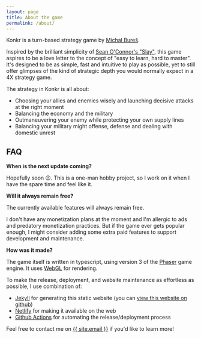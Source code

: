 ```yaml
---
layout: page
title: About the game
permalink: /about/
---
```


Konkr is a turn-based strategy game by <a href='mailto:dev@konkr.io' target='_blank'>Michal Bureš</a>.

Inspired by the brilliant simplicity of <a href='https://www.windowsgames.co.uk/slay.html' target='_blank'>Sean O'Connor's "Slay"</a>,
this game aspires to be a love letter to the concept of "easy to learn, hard to master". It's designed to be as simple, fast and intuitive to play
 as possible, yet to still offer glimpses of the kind of strategic depth you would normally expect in a 4X strategy game.

The strategy in Konkr is all about:

* Choosing your allies and enemies wisely and launching decisive attacks at the right moment
* Balancing the economy and the military
* Outmaneuvering your enemy while protecting your own supply lines
* Balancing your military might offense, defense and dealing with domestic unrest


## FAQ

**When is the next update coming?** 
 
Hopefully soon 😉. This is a one-man hobby project, so I work on it when I have the spare time and feel like it.

**Will it always remain free?**

The currently available features will always remain free.

I don't have any monetization plans at the moment and I'm allergic to ads and predatory monetization practices.
But if the game ever gets popular enough, I might consider adding some extra paid features to support development and maintenance. 

 

**How was it made?**

The game itself is written in typescript, using version 3 of the [Phaser](//phaser.io) game engine. It uses [WebGL](https://developer.mozilla.org/en-US/docs/Web/API/WebGL_API) for rendering.

To make the release, deployment, and website maintenance as effortless as possible, I use combination of:
* [Jekyll](//jekyllrb.com/) for generating this static website (you can [view this website on github](https://github.com/michal-bures/konkr_web))
* [Netlify](//www.netlify.com/) for making it available on the web
* [Github Actions](//github.com/features/actions) for automating the release/deployment process

Feel free to contact me on <a href="mailto:{{ site.email }}">{{ site.email }}</a> if you'd like to learn more!


